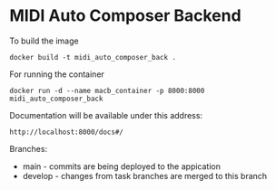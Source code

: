 # MIDI Auto Composer Backend

To build the image
```
docker build -t midi_auto_composer_back .
```

For running the container
```
docker run -d --name macb_container -p 8000:8000 midi_auto_composer_back
```

Documentation will be available under this address:
```
http://localhost:8000/docs#/
```

Branches:

- main - commits are being deployed to the appication
- develop - changes from task branches are merged to this branch